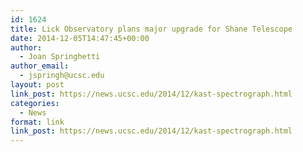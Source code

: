 ```yaml
---
id: 1624
title: Lick Observatory plans major upgrade for Shane Telescope
date: 2014-12-05T14:47:45+00:00
author:
  - Joan Springhetti
author_email:
  - jspringh@ucsc.edu
layout: post
link_post: https://news.ucsc.edu/2014/12/kast-spectrograph.html
categories:
  - News
format: link
link_post: https://news.ucsc.edu/2014/12/kast-spectrograph.html
---
```

